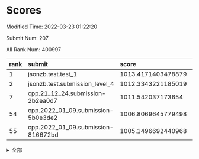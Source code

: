 # Scores

Modified Time: 2022-03-23 01:22:20

Submit Num: 207

All Rank Num: 400997

| rank |               submit               |       score        |       sigma        | pk_num |
| :--- | :--------------------------------- | :----------------- | :----------------- | :----- |
| 1    | jsonzb.test.test_1                 | 1013.4171403478879 | 0.815912056866261  | 7741   |
| 2    | jsonzb.test.submission_level_4     | 1012.3343221185019 | 0.8040836373783293 | 7748   |
| 7    | cpp.21_12_24.submission-2b2ea0d7   | 1011.542037173654  | 0.7794669793788466 | 7753   |
| 54   | cpp.2022_01_09.submission-5b0e3de2 | 1006.8069645779498 | 0.7386823645864129 | 7748   |
| 55   | cpp.2022_01_09.submission-816672bd | 1005.1496692440968 | 0.7361487661595765 | 7752   |


<details>
<summary>全部</summary>

| rank |                 submit                 |       score        |       sigma        | pk_num |
| :--- | :------------------------------------- | :----------------- | :----------------- | :----- |
| 1    | jsonzb.test.test_1                     | 1013.4171403478879 | 0.815912056866261  | 7741   |
| 2    | jsonzb.test.submission_level_4         | 1012.3343221185019 | 0.8040836373783293 | 7748   |
| 3    | gobigger.level_3.submission_level_3_33 | 1012.0690576516921 | 0.7770178019414109 | 7746   |
| 4    | gobigger.level_3.submission_level_3_39 | 1011.8052826686007 | 0.7747421080892697 | 7745   |
| 5    | gobigger.level_3.submission_level_3_40 | 1011.5878004002844 | 0.782418337649791  | 7747   |
| 6    | gobigger.level_3.submission_level_3_24 | 1011.5782700403902 | 0.7896655167213001 | 7747   |
| 7    | cpp.21_12_24.submission-2b2ea0d7       | 1011.542037173654  | 0.7794669793788466 | 7753   |
| 8    | gobigger.level_3.submission_level_3_30 | 1011.484741759581  | 0.7728431110160997 | 7753   |
| 9    | gobigger.level_3.submission_level_3_43 | 1011.482787769421  | 0.7886138605990942 | 7745   |
| 10   | gobigger.level_3.submission_level_3_49 | 1010.9784304559743 | 0.759681427435395  | 7750   |
| 11   | gobigger.level_3.submission_level_3_29 | 1010.9310028765464 | 0.7523638061093507 | 7746   |
| 12   | gobigger.level_3.submission_level_3_36 | 1010.9030488919913 | 0.752928705734724  | 7751   |
| 13   | gobigger.level_3.submission_level_3_3  | 1010.8451452393517 | 0.778553942108255  | 7750   |
| 14   | gobigger.level_3.submission_level_3_27 | 1010.6889100192303 | 0.7483863724211791 | 7753   |
| 15   | gobigger.level_3.submission_level_3_44 | 1010.673237669745  | 0.7623409259825732 | 7748   |
| 16   | gobigger.level_3.submission_level_3_34 | 1010.538301190096  | 0.7766182098507249 | 7748   |
| 17   | gobigger.level_3.submission_level_3_15 | 1010.4547195681051 | 0.772182357570871  | 7747   |
| 18   | gobigger.level_3.submission_level_3_18 | 1010.3231090845013 | 0.7585792649039708 | 7751   |
| 19   | gobigger.level_3.submission_level_3_10 | 1010.2967251445325 | 0.7558936894162798 | 7750   |
| 20   | gobigger.level_3.submission_level_3_25 | 1010.2356654495601 | 0.7475577348175402 | 7750   |
| 21   | gobigger.level_3.submission_level_3_48 | 1010.1701507025923 | 0.7435342267444444 | 7751   |
| 22   | gobigger.level_3.submission_level_3_14 | 1010.0982496197568 | 0.7690206811565239 | 7743   |
| 23   | gobigger.level_3.submission_level_3_41 | 1010.0949547553912 | 0.7548940552100208 | 7750   |
| 24   | gobigger.level_3.submission_level_3_5  | 1010.0904317211483 | 0.7493099603423695 | 7751   |
| 25   | gobigger.level_3.submission_level_3_6  | 1010.0889701480484 | 0.7755292071889931 | 7749   |
| 26   | gobigger.level_3.submission_level_3_4  | 1010.0687213608816 | 0.7509590542636374 | 7747   |
| 27   | gobigger.level_3.submission_level_3_37 | 1010.0201032686455 | 0.7460004473300396 | 7749   |
| 28   | gobigger.level_3.submission_level_3_26 | 1009.9224632665405 | 0.758971510662752  | 7748   |
| 29   | gobigger.level_3.submission_level_3_16 | 1009.8717603899191 | 0.7480688580917602 | 7753   |
| 30   | gobigger.level_3.submission_level_3_47 | 1009.8697311760288 | 0.7615433150963128 | 7751   |
| 31   | gobigger.level_3.submission_level_3_11 | 1009.6988628169742 | 0.7620396519632558 | 7748   |
| 32   | gobigger.level_3.submission_level_3_31 | 1009.652143233093  | 0.7477993451937308 | 7753   |
| 33   | gobigger.level_3.submission_level_3_0  | 1009.6145958986023 | 0.741147858417057  | 7750   |
| 34   | gobigger.level_3.submission_level_3_9  | 1009.5293825694647 | 0.777106546474205  | 7749   |
| 35   | gobigger.level_3.submission_level_3_8  | 1009.4788276825215 | 0.7498484678898104 | 7751   |
| 36   | gobigger.level_3.submission_level_3_35 | 1009.416922141701  | 0.7223609521189379 | 7752   |
| 37   | gobigger.level_3.submission_level_3_19 | 1009.4083857055348 | 0.7476248447425279 | 7747   |
| 38   | gobigger.level_3.submission_level_3_22 | 1009.3927390013985 | 0.7544581608540762 | 7745   |
| 39   | gobigger.level_3.submission_level_3_7  | 1009.3872281027466 | 0.7604599845686283 | 7753   |
| 40   | gobigger.level_3.submission_level_3_46 | 1009.3658959052809 | 0.7415225769436737 | 7749   |
| 41   | gobigger.level_3.submission_level_3_2  | 1009.270904706253  | 0.7765263855764181 | 7750   |
| 42   | gobigger.level_3.submission_level_3_20 | 1009.2105092085116 | 0.7409596248601931 | 7748   |
| 43   | gobigger.level_3.submission_level_3_28 | 1009.1962790169292 | 0.7416814661116311 | 7751   |
| 44   | gobigger.level_3.submission_level_3_32 | 1009.1817521198658 | 0.7910457710575336 | 7751   |
| 45   | gobigger.level_3.submission_level_3_17 | 1009.129520477941  | 0.747939346234285  | 7746   |
| 46   | gobigger.level_3.submission_level_3_1  | 1009.0364138920502 | 0.7503347394791442 | 7746   |
| 47   | gobigger.level_3.submission_level_3_42 | 1008.9840731136621 | 0.7556914670759199 | 7748   |
| 48   | gobigger.level_3.submission_level_3_21 | 1008.9459240767821 | 0.7589230538649954 | 7747   |
| 49   | gobigger.level_3.submission_level_3_45 | 1008.9432187132203 | 0.7383753351866161 | 7751   |
| 50   | gobigger.level_3.submission_level_3_23 | 1008.8580059763943 | 0.7467125593902507 | 7751   |
| 51   | gobigger.level_3.submission_level_3_12 | 1008.7525989890981 | 0.7551133907364326 | 7751   |
| 52   | gobigger.level_3.submission_level_3_13 | 1008.7426603478845 | 0.7367104651502601 | 7744   |
| 53   | gobigger.level_3.submission_level_3_38 | 1008.5673994388625 | 0.7401782298028278 | 7742   |
| 54   | cpp.2022_01_09.submission-5b0e3de2     | 1006.8069645779498 | 0.7386823645864129 | 7748   |
| 55   | cpp.2022_01_09.submission-816672bd     | 1005.1496692440968 | 0.7361487661595765 | 7752   |
| 56   | gobigger.level_1.submission_level_1_8  | 1004.7879131308904 | 0.713903963185813  | 7749   |
| 57   | gobigger.level_1.submission_level_1_22 | 1004.4211359810744 | 0.7245439766708555 | 7747   |
| 58   | gobigger.level_1.submission_level_1_42 | 1004.4196841662754 | 0.7171405819711727 | 7749   |
| 59   | gobigger.level_1.submission_level_1_27 | 1004.2765884845127 | 0.722363429889525  | 7754   |
| 60   | gobigger.level_1.submission_level_1_12 | 1004.219705010383  | 0.7209194011607193 | 7753   |
| 61   | gobigger.level_1.submission_level_1_44 | 1004.1219482052371 | 0.7242909664035394 | 7749   |
| 62   | gobigger.level_1.submission_level_1_33 | 1004.0717674429196 | 0.7138853115107144 | 7752   |
| 63   | gobigger.level_1.submission_level_1_15 | 1003.9373990352851 | 0.7262730416323759 | 7757   |
| 64   | gobigger.level_1.submission_level_1_26 | 1003.8995036021547 | 0.7168552972999743 | 7748   |
| 65   | gobigger.level_1.submission_level_1_13 | 1003.8372106104941 | 0.7183764518525483 | 7748   |
| 66   | gobigger.level_1.submission_level_1_28 | 1003.8185322347147 | 0.7104911864615086 | 7745   |
| 67   | gobigger.level_1.submission_level_1_36 | 1003.7925086379056 | 0.71080994653006   | 7748   |
| 68   | gobigger.level_1.submission_level_1_5  | 1003.7624598438666 | 0.7195603270847447 | 7754   |
| 69   | gobigger.level_1.submission_level_1_46 | 1003.7114936247311 | 0.7192841683849392 | 7743   |
| 70   | gobigger.level_1.submission_level_1_29 | 1003.6765499766475 | 0.7153359643575727 | 7755   |
| 71   | gobigger.level_1.submission_level_1_30 | 1003.5966952508693 | 0.7275500979719632 | 7739   |
| 72   | gobigger.level_1.submission_level_1_23 | 1003.5780421583094 | 0.7193248500960283 | 7750   |
| 73   | gobigger.level_1.submission_level_1_1  | 1003.5503520214384 | 0.7196643457606026 | 7749   |
| 74   | gobigger.level_1.submission_level_1_32 | 1003.5421310343944 | 0.716302915353751  | 7748   |
| 75   | gobigger.level_1.submission_level_1_41 | 1003.5225196709354 | 0.7030638448839959 | 7745   |
| 76   | gobigger.level_1.submission_level_1_49 | 1003.3930744248413 | 0.7196536940888253 | 7752   |
| 77   | gobigger.level_1.submission_level_1_35 | 1003.3564902850684 | 0.7273548687198189 | 7749   |
| 78   | gobigger.level_1.submission_level_1_2  | 1003.3493204229705 | 0.7095882223110987 | 7749   |
| 79   | gobigger.level_1.submission_level_1_16 | 1003.3372635402264 | 0.7194595983348951 | 7745   |
| 80   | gobigger.level_1.submission_level_1_7  | 1003.3203492957215 | 0.7188450166673257 | 7743   |
| 81   | gobigger.level_1.submission_level_1_25 | 1003.2956801967113 | 0.7217784421704104 | 7752   |
| 82   | gobigger.level_1.submission_level_1_19 | 1003.2881218427643 | 0.7073133194653062 | 7749   |
| 83   | gobigger.level_1.submission_level_1_40 | 1003.2325560538726 | 0.7120698131393587 | 7745   |
| 84   | gobigger.level_1.submission_level_1_6  | 1003.2275573109184 | 0.7047322132645398 | 7751   |
| 85   | gobigger.level_1.submission_level_1_17 | 1003.2211142255522 | 0.7240100528622629 | 7746   |
| 86   | gobigger.level_1.submission_level_1_24 | 1003.2033927258262 | 0.7213580980644368 | 7747   |
| 87   | gobigger.level_1.submission_level_1_20 | 1003.1990430106742 | 0.7227195658460589 | 7746   |
| 88   | gobigger.level_1.submission_level_1_3  | 1003.0735127489186 | 0.7229674398699384 | 7746   |
| 89   | gobigger.level_1.submission_level_1_34 | 1003.0338731980394 | 0.7150757581878062 | 7749   |
| 90   | gobigger.level_1.submission_level_1_21 | 1003.0284005848448 | 0.7239219006353088 | 7748   |
| 91   | gobigger.level_1.submission_level_1_43 | 1003.0104082075372 | 0.7169565289138188 | 7749   |
| 92   | gobigger.level_1.submission_level_1_9  | 1002.965719493134  | 0.6979732995661805 | 7753   |
| 93   | gobigger.level_1.submission_level_1_11 | 1002.902373226901  | 0.7116628500898108 | 7744   |
| 94   | gobigger.level_1.submission_level_1_14 | 1002.859511484303  | 0.7152695918497637 | 7752   |
| 95   | gobigger.level_1.submission_level_1_39 | 1002.7488343624376 | 0.7082149631415597 | 7757   |
| 96   | gobigger.level_1.submission_level_1_47 | 1002.689797784316  | 0.7177752135508211 | 7752   |
| 97   | gobigger.level_1.submission_level_1_38 | 1002.6423834630721 | 0.723814813366216  | 7749   |
| 98   | gobigger.level_1.submission_level_1_0  | 1002.6124705087825 | 0.7063531097184987 | 7747   |
| 99   | gobigger.level_1.submission_level_1_37 | 1002.5968663761822 | 0.716181257257501  | 7751   |
| 100  | gobigger.level_1.submission_level_1_18 | 1002.5291396415628 | 0.7110734508072516 | 7751   |
| 101  | gobigger.level_1.submission_level_1_48 | 1002.433802072647  | 0.7099777439547514 | 7750   |
| 102  | gobigger.level_1.submission_level_1_4  | 1002.3553196440781 | 0.7221176257774808 | 7751   |
| 103  | gobigger.level_1.submission_level_1_10 | 1002.2500944291615 | 0.708981215508669  | 7741   |
| 104  | gobigger.level_1.submission_level_1_31 | 1001.9799599295886 | 0.7190772161469725 | 7749   |
| 105  | gobigger.level_1.submission_level_1_45 | 1001.7960880679245 | 0.7067775482542461 | 7748   |
| 106  | gobigger.random.submission_random_44   | 997.2530958882405  | 0.7044200462309598 | 7746   |
| 107  | gobigger.random.submission_random_47   | 997.1733126896856  | 0.7140397256724726 | 7749   |
| 108  | gobigger.random.submission_random_2    | 997.1349883076412  | 0.705322219055573  | 7747   |
| 109  | gobigger.random.submission_random_10   | 997.1205127000452  | 0.7261536350569013 | 7752   |
| 110  | gobigger.random.submission_random_45   | 996.9595253347537  | 0.7132644881080414 | 7749   |
| 111  | gobigger.random.submission_random_19   | 996.9064750964365  | 0.7096731917711464 | 7750   |
| 112  | gobigger.random.submission_random_28   | 996.8059335361027  | 0.7169003881729927 | 7752   |
| 113  | gobigger.random.submission_random_20   | 996.7289217965398  | 0.7091745326670159 | 7747   |
| 114  | gobigger.random.submission_random_15   | 996.6582451615036  | 0.7200865073956819 | 7747   |
| 115  | gobigger.random.submission_random_43   | 996.6473659622944  | 0.7081204682254332 | 7740   |
| 116  | gobigger.random.submission_random_25   | 996.6179501242217  | 0.7071885963852709 | 7743   |
| 117  | gobigger.random.submission_random_16   | 996.6126978999943  | 0.7130299318713512 | 7750   |
| 118  | gobigger.random.submission_random_40   | 996.5028254056787  | 0.7163422799772031 | 7752   |
| 119  | gobigger.random.submission_random_1    | 996.421105445007   | 0.7095707498550913 | 7748   |
| 120  | gobigger.random.submission_random_3    | 996.3346126586779  | 0.7144952234475366 | 7750   |
| 121  | gobigger.random.submission_random_31   | 996.3055199897527  | 0.7064909245553547 | 7749   |
| 122  | gobigger.random.submission_random_49   | 996.2676456968177  | 0.7029580743596159 | 7750   |
| 123  | gobigger.random.submission_random_8    | 996.2675753499564  | 0.7137931075846474 | 7749   |
| 124  | gobigger.random.submission_random_32   | 996.198793540748   | 0.7184443620939882 | 7745   |
| 125  | gobigger.random.submission_random_27   | 996.182687188688   | 0.7088130350088381 | 7749   |
| 126  | gobigger.random.submission_random_41   | 996.1618952013499  | 0.7183249902651632 | 7744   |
| 127  | gobigger.random.submission_random_7    | 996.1526450998105  | 0.7172969632600675 | 7748   |
| 128  | gobigger.random.submission_random_48   | 996.1282798921881  | 0.7359760956923761 | 7745   |
| 129  | gobigger.random.submission_random_4    | 996.1243409625587  | 0.7219216976732673 | 7746   |
| 130  | gobigger.random.submission_random_6    | 996.108215267339   | 0.7070756076653852 | 7751   |
| 131  | gobigger.random.submission_random_42   | 996.1070274299843  | 0.7179029933801241 | 7752   |
| 132  | gobigger.random.submission_random_21   | 996.0895040751041  | 0.7103399596850505 | 7750   |
| 133  | gobigger.random.submission_random_9    | 996.0356377942121  | 0.7059682476523322 | 7748   |
| 134  | gobigger.random.submission_random_22   | 996.0332305146635  | 0.7101276243055011 | 7750   |
| 135  | gobigger.random.submission_random_38   | 995.9899448780606  | 0.7064101213349914 | 7745   |
| 136  | gobigger.random.submission_random_0    | 995.9300185016385  | 0.7132389601365184 | 7748   |
| 137  | gobigger.random.submission_random_29   | 995.8475851577622  | 0.7085127206586146 | 7748   |
| 138  | gobigger.random.submission_random_18   | 995.8023285277328  | 0.7208751011156065 | 7748   |
| 139  | gobigger.random.submission_random_14   | 995.7544191096508  | 0.721112404915943  | 7744   |
| 140  | gobigger.random.submission_random_33   | 995.681325690712   | 0.7030667084893094 | 7745   |
| 141  | gobigger.random.submission_random_13   | 995.673268771818   | 0.7137825442584355 | 7750   |
| 142  | gobigger.random.submission_random_17   | 995.6377947367934  | 0.712745580419011  | 7752   |
| 143  | gobigger.random.submission_random_35   | 995.6156726233585  | 0.7172220677526028 | 7750   |
| 144  | gobigger.random.submission_random_26   | 995.606647272931   | 0.7210022088685718 | 7750   |
| 145  | gobigger.random.submission_random_34   | 995.4377319693554  | 0.729089198484878  | 7750   |
| 146  | gobigger.random.submission_random_36   | 995.4078471330488  | 0.7140658734527113 | 7754   |
| 147  | gobigger.random.submission_random_39   | 995.4016923670732  | 0.7206053462889519 | 7749   |
| 148  | gobigger.random.submission_random_24   | 995.3602329446896  | 0.7321771181537052 | 7753   |
| 149  | gobigger.random.submission_random_12   | 995.3494180309145  | 0.7206815433550906 | 7750   |
| 150  | gobigger.random.submission_random_46   | 995.302194291794   | 0.7207695533170874 | 7745   |
| 151  | gobigger.random.submission_random_11   | 995.2279892641643  | 0.713123558918953  | 7753   |
| 152  | gobigger.random.submission_random_30   | 995.1810615305427  | 0.7302870523284423 | 7750   |
| 153  | gobigger.random.submission_random_5    | 995.0518822477127  | 0.7178247397518794 | 7747   |
| 154  | gobigger.random.submission_random_23   | 994.4504165191275  | 0.7116307449800674 | 7749   |
| 155  | gobigger.random.submission_random_37   | 994.2889193085209  | 0.7231295774350718 | 7746   |
| 156  | gobigger.level_2.submission_level_2_3  | 993.7827401021855  | 0.7281758642850786 | 7751   |
| 157  | gobigger.level_2.submission_level_2_41 | 993.6573869026798  | 0.7222942780906837 | 7747   |
| 158  | gobigger.level_2.submission_level_2_15 | 993.5515236973987  | 0.7341917741998503 | 7751   |
| 159  | gobigger.level_2.submission_level_2_16 | 993.5172753842892  | 0.7365981576339601 | 7749   |
| 160  | gobigger.level_2.submission_level_2_37 | 993.4180331093561  | 0.7369006836555392 | 7747   |
| 161  | gobigger.level_2.submission_level_2_19 | 993.4002514581821  | 0.7358752817770995 | 7743   |
| 162  | gobigger.level_2.submission_level_2_21 | 993.3112323124464  | 0.7240459663508805 | 7749   |
| 163  | gobigger.level_2.submission_level_2_33 | 993.1488008759727  | 0.7445297089760239 | 7746   |
| 164  | gobigger.level_2.submission_level_2_2  | 992.9594645997952  | 0.7546674747397356 | 7742   |
| 165  | gobigger.level_2.submission_level_2_26 | 992.9140768018896  | 0.739517630099231  | 7753   |
| 166  | gobigger.level_2.submission_level_2_7  | 992.8537999531624  | 0.7321112342511057 | 7746   |
| 167  | gobigger.level_2.submission_level_2_12 | 992.6472215494358  | 0.7451449270464489 | 7755   |
| 168  | gobigger.level_2.submission_level_2_23 | 992.6043820441868  | 0.7537445816082357 | 7744   |
| 169  | gobigger.level_2.submission_level_2_4  | 992.5690565835832  | 0.7370158692514628 | 7745   |
| 170  | gobigger.level_2.submission_level_2_49 | 992.5454653737493  | 0.7404525057805057 | 7748   |
| 171  | gobigger.level_2.submission_level_2_14 | 992.5385411601968  | 0.7587563432826548 | 7747   |
| 172  | gobigger.level_2.submission_level_2_39 | 992.5270046086525  | 0.7498157187397311 | 7745   |
| 173  | gobigger.level_2.submission_level_2_36 | 992.5224454504232  | 0.7513137738133702 | 7747   |
| 174  | gobigger.level_2.submission_level_2_47 | 992.5017404297878  | 0.7298940185301184 | 7749   |
| 175  | gobigger.level_2.submission_level_2_38 | 992.3616385509171  | 0.7471165493445452 | 7756   |
| 176  | gobigger.level_2.submission_level_2_13 | 992.3358880248308  | 0.7457108220267327 | 7752   |
| 177  | gobigger.level_2.submission_level_2_10 | 992.2303406547177  | 0.7501759115831118 | 7751   |
| 178  | gobigger.level_2.submission_level_2_32 | 992.2037751197784  | 0.745476481303421  | 7751   |
| 179  | gobigger.level_2.submission_level_2_48 | 992.1825501971472  | 0.7210546980176008 | 7754   |
| 180  | gobigger.level_2.submission_level_2_44 | 992.16573240325    | 0.7404316139868878 | 7749   |
| 181  | gobigger.level_2.submission_level_2_24 | 992.0243036910023  | 0.739251631103282  | 7748   |
| 182  | gobigger.level_2.submission_level_2_17 | 991.9092086104735  | 0.7549605760873823 | 7754   |
| 183  | gobigger.level_2.submission_level_2_35 | 991.8119793148759  | 0.7368443007301949 | 7751   |
| 184  | gobigger.level_2.submission_level_2_40 | 991.7853883653574  | 0.7511735699697504 | 7753   |
| 185  | gobigger.level_2.submission_level_2_42 | 991.7758544395971  | 0.7563072633346596 | 7750   |
| 186  | gobigger.level_2.submission_level_2_31 | 991.7204348139038  | 0.7481836893572469 | 7748   |
| 187  | gobigger.level_2.submission_level_2_30 | 991.6640575440613  | 0.7472022034935298 | 7753   |
| 188  | gobigger.level_2.submission_level_2_45 | 991.6523946283143  | 0.750023214078609  | 7746   |
| 189  | gobigger.level_2.submission_level_2_0  | 991.6466996385461  | 0.7416255261176133 | 7749   |
| 190  | gobigger.level_2.submission_level_2_25 | 991.5761904335652  | 0.7528919647080233 | 7752   |
| 191  | gobigger.level_2.submission_level_2_34 | 991.5190279885027  | 0.743650256253792  | 7748   |
| 192  | gobigger.level_2.submission_level_2_18 | 991.4623834083151  | 0.7505952693795381 | 7751   |
| 193  | gobigger.level_2.submission_level_2_5  | 991.4517396780268  | 0.7500662866765843 | 7755   |
| 194  | gobigger.level_2.submission_level_2_29 | 991.344952922328   | 0.7685453524869812 | 7749   |
| 195  | gobigger.level_2.submission_level_2_11 | 991.2949670363697  | 0.7589478707336059 | 7744   |
| 196  | gobigger.level_2.submission_level_2_46 | 991.2906222550139  | 0.7552222820275156 | 7747   |
| 197  | gobigger.level_2.submission_level_2_8  | 991.1487074799209  | 0.7651960818901415 | 7755   |
| 198  | gobigger.level_2.submission_level_2_20 | 991.0959520752244  | 0.7578856005985749 | 7750   |
| 199  | gobigger.level_2.submission_level_2_6  | 990.8074562047262  | 0.757609329394061  | 7745   |
| 200  | gobigger.level_2.submission_level_2_9  | 990.7970752845886  | 0.74258555736779   | 7747   |
| 201  | gobigger.level_2.submission_level_2_43 | 990.6876650372257  | 0.7455212026004707 | 7745   |
| 202  | gobigger.level_2.submission_level_2_1  | 990.3826284858325  | 0.7541695937859065 | 7744   |
| 203  | gobigger.level_2.submission_level_2_22 | 990.3642735201169  | 0.792111890413745  | 7748   |
| 204  | gobigger.level_2.submission_level_2_27 | 990.1694628844169  | 0.7737573393444429 | 7746   |
| 205  | gobigger.level_2.submission_level_2_28 | 988.9342768585637  | 0.7783865223622439 | 7745   |
| 206  | gobigger.none.submission_none_0        | 979.3666767997252  | 1.2220082659763798 | 7750   |
| 207  | gobigger.none.submission_none_1        | 976.2017589211961  | 1.4935000717316878 | 7750   |

</details>
